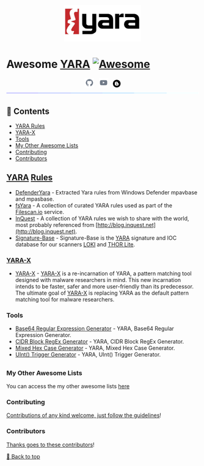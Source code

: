 <p align="center">
    <a href="https://en.wikipedia.org/wiki/YARA">
      <img width="40%" src="https://github.com/cybersecurity-dev/cybersecurity-dev/blob/main/assets/YARA_rules_logo.jpg" />
    </a>
</p>

# Awesome [YARA](https://en.wikipedia.org/wiki/YARA) [![Awesome](https://awesome.re/badge.svg)](https://awesome.re)
<p align="center">
    <a href="https://github.com/cybersecurity-dev/"><img height="25" src="https://github.com/cybersecurity-dev/cybersecurity-dev/blob/main/assets/github.svg" alt="GitHub"></a>
    &nbsp;
    <a href="https://www.youtube.com/@CyberThreatDefence"><img height="25" src="https://github.com/cybersecurity-dev/cybersecurity-dev/blob/main/assets/youtube.svg" alt="YouTube"></a>
    &nbsp;
    <a href="https://cyberthreatdefence.com/my_awesome_lists"><img height="20" src="https://github.com/cybersecurity-dev/cybersecurity-dev/blob/main/assets/blog.svg" alt="My Awesome Lists"></a>
    <img src="https://github.com/cybersecurity-dev/cybersecurity-dev/blob/main/assets/bar.gif">
</p>


## 📖 Contents
- [YARA Rules](#yara-rules)
- [YARA-X](#yara-x)
- [Tools](#tools)
- [My Other Awesome Lists](#my-other-awesome-lists)
- [Contributing](#contributing)
- [Contributors](#contributors)

## [YARA](https://github.com/VirusTotal/yara) [Rules](https://yara.readthedocs.io/en/latest/)
- [DefenderYara](https://github.com/roadwy/DefenderYara) - Extracted Yara rules from Windows Defender mpavbase and mpasbase.
- [fsYara](https://github.com/filescanio/fsYara) - A collection of curated YARA rules used as part of the [Filescan.io](https://www.filescan.io/) service.
- [InQuest](https://github.com/InQuest/yara-rules) - A collection of YARA rules we wish to share with the world, most probably referenced from [http://blog.inquest.net](http://blog.inquest.net).
- [Signature-Base](https://github.com/Neo23x0/signature-base) - Signature-Base is the [YARA](https://virustotal.github.io/yara/) signature and IOC database for our scanners [LOKI](https://github.com/Neo23x0/Loki) and [THOR Lite](https://www.nextron-systems.com/thor-lite/).

### [YARA-X](https://github.com/VirusTotal/yara-x)
- [YARA-X](https://github.com/VirusTotal/yara-x) - [YARA-X](https://virustotal.github.io/yara-x/blog/) is a re-incarnation of YARA, a pattern matching tool designed with malware researchers in mind. This new incarnation intends to be faster, safer and more user-friendly than its predecessor. The ultimate goal of [YARA-X](https://virustotal.github.io/yara-x/) is replacing YARA as the default pattern matching tool for malware researchers.

### Tools
- [Base64 Regular Expression Generator](https://labs.inquest.net/tools/yara/b64-regexp-generator) - YARA, Base64 Regular Expression Generator.
- [CIDR Block RegEx Generator](https://labs.inquest.net/tools/yara/iq-cidr2regexp) - YARA, CIDR Block RegEx Generator.
- [Mixed Hex Case Generator](https://labs.inquest.net/tools/yara/iq-mixed-case) - YARA, Mixed Hex Case Generator.
- [UInt() Trigger Generator](https://labs.inquest.net/tools/yara/iq-uint-trigger) - YARA, UInt() Trigger Generator.

##

### My Other Awesome Lists
You can access the my other awesome lists [here](https://cyberthreatdefence.com/my_awesome_lists)

### Contributing
[Contributions of any kind welcome, just follow the guidelines](contributing.md)!

### Contributors
[Thanks goes to these contributors](https://github.com/cybersecurity-dev/awesome-yara/graphs/contributors)!

[🔼 Back to top](#awesome-yara-)
